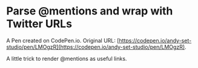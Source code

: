 # Parse @mentions and wrap with Twitter URLs

A Pen created on CodePen.io. Original URL: [https://codepen.io/andy-set-studio/pen/LMOgzR](https://codepen.io/andy-set-studio/pen/LMOgzR).

A little trick to render @mentions as useful links. 